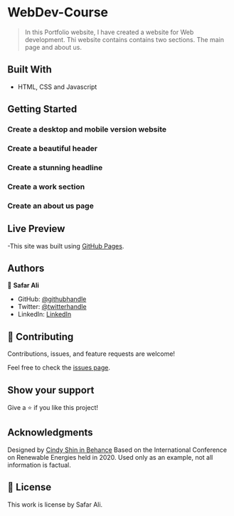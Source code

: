 # WebDev-Course



> In this Portfolio website, I have created a website for Web development. Thi website contains contains two sections. The main page and about us.


## Built With

- HTML, CSS and Javascript


## Getting Started

### Create a desktop and mobile version website

### Create a beautiful header

### Create a stunning headline

### Create a work section

### Create an about us page

## Live Preview

-This site was built using [GitHub Pages](https://safar1212.github.io/Portfolio/).



## Authors

👤 **Safar Ali**

- GitHub: [@githubhandle](https://github.com/safar1212)
- Twitter: [@twitterhandle](https://twitter.com/safarali999)
- LinkedIn: [LinkedIn](https://linkedin.com/in/safar-ali999)

## 🤝 Contributing

Contributions, issues, and feature requests are welcome!

Feel free to check the [issues page](../../issues/).

## Show your support

Give a ⭐️ if you like this project!

## Acknowledgments


Designed by [Cindy Shin in Behance](https://www.behance.net/adagio07)
Based on the International Conference on Renewable Energies held in 2020. Used only as an example, not all information is factual.


## 📝 License

This work is license by Safar Ali.
